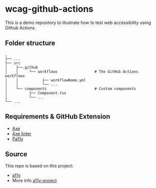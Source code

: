 # wcag-github-actions

This is a demo repository to illustrate how to test web accessibility using Github Actions.

## Folder structure

    .
    ├── ...
    ├── src
    │    ├──.github
    │    │     └── workflows                 # The GitHub Actions workflows
    │    │           ├── workflowName.yml
    │    │           └── ...
    │    └── components                      # Custom components
    │          ├── Component.tsx
    │          └── ...
    └── ...

## Requirements & GitHub Extension

- [Axe](https://www.deque.com/axe/)
- [Axe linter](https://github.com/marketplace/axe-linter)
- [Pa11y](https://pa11y.org/)

## Source

This repo is based on this project:
- [a11y](https://github.com/SomeAnticsDev/a11y-github-actions)
- More info [a11y-project](https://www.a11yproject.com/) 
